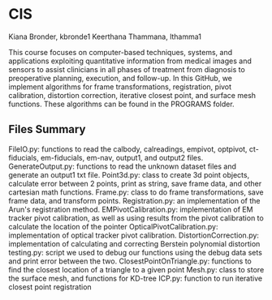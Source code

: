 # CIS
Kiana Bronder, kbronde1
Keerthana Thammana, lthamma1

This course focuses on computer-based techniques, systems, and applications exploiting quantitative information from medical images and sensors to assist clinicians in all phases of treatment from diagnosis to preoperative planning, execution, and follow-up. In this GitHub, we implement algorithms for frame transformations, registration, pivot calibration, distortion correction, iterative closest point, and surface mesh functions. These algorithms can be found in the PROGRAMS folder.

## Files Summary
FileIO.py: functions to read the calbody, calreadings, empivot, optpivot, ct-fiducials, em-fiducials, em-nav, output1, and output2 files.  
GenerateOutput.py: functions to read the unknown dataset files and generate an output1 txt file.
Point3d.py: class to create 3d point objects, calculate error between 2 points, print as string, save frame data, and other cartesian math functions.
Frame.py: class to do frame transformations, save frame data, and transform points.
Registration.py: an implementation of the Arun's registration method.
EMPivotCalibration.py: implementation of EM tracker pivot calibration, as well as using results from the pivot calibration to calculate the location of the pointer
OpticalPivotCalibration.py: implementation of optical tracker pivot calibration.
DistortionCorrection.py: implementation of calculating and correcting Berstein polynomial distortion
testing.py: script we used to debug our functions using the debug data sets and print error between the two.
ClosestPointOnTriangle.py: functions to find the closest location of a triangle to a given point
Mesh.py: class to store the surface mesh, and functions for KD-tree
ICP.py: function to run iterative closest point registration